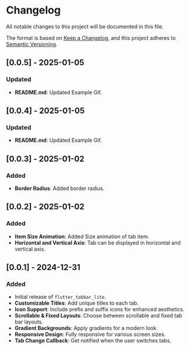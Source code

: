 # Changelog

All notable changes to this project will be documented in this file.

The format is based on [Keep a Changelog](https://keepachangelog.com/en/1.0.0/),
and this project adheres to [Semantic Versioning](https://semver.org/spec/v2.0.0.html).


## [0.0.5] - 2025-01-05
### Updated

- **README.md**: Updated Example Gif.


## [0.0.4] - 2025-01-05
### Updated

- **README.md**: Updated Example Gif.


## [0.0.3] - 2025-01-02
### Added

- **Border Radius**: Added border radius.


## [0.0.2] - 2025-01-02
### Added

- **Item Size Animation**: Added Size animation of tab item.
- **Horizontal and Vertical Axis**: Tab can be displayed in horizontal and vertical axis.

## [0.0.1] - 2024-12-31
### Added
- Initial release of `flutter_tabbar_lite`.
- **Customizable Titles**: Add unique titles to each tab.
- **Icon Support**: Include prefix and suffix icons for enhanced aesthetics.
- **Scrollable & Fixed Layouts**: Choose between scrollable and fixed tab bar layouts.
- **Gradient Backgrounds**: Apply gradients for a modern look.
- **Responsive Design**: Fully responsive for various screen sizes.
- **Tab Change Callback**: Get notified when the user switches tabs.

